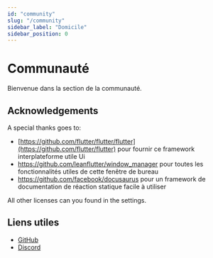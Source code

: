 ```yaml
---
id: "community"
slug: "/community"
sidebar_label: "Domicile"
sidebar_position: 0
---
```


# Communauté

Bienvenue dans la section de la communauté.

## Acknowledgements

A special thanks goes to:

* [https://github.com/flutter/flutter/flutter](https://github.com/flutter/flutter) pour fournir ce framework interplateforme utile Ui
* <https://github.com/leanflutter/window_manager> pour toutes les fonctionnalités utiles de cette fenêtre de bureau
* <https://github.com/facebook/docusaurus> pour un framework de documentation de réaction statique facile à utiliser

All other licenses can you found in the settings.

## Liens utiles

* [GitHub](https://github.com/LinwoodCloud/Butterfly)
* [Discord](https://go.linwood.dev/discord)
